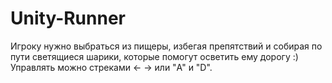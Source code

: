 # Unity-Runner
Игроку нужно выбраться из пищеры, избегая препятствий и собирая по пути светящиеся шарики, которые помогут осветить ему дорогу :) 
Управлять можно стреками <- -> или "A" и "D".
